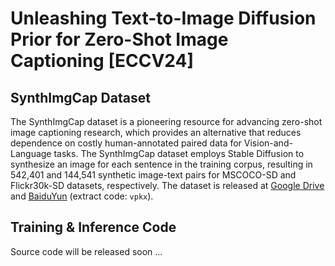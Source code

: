 # Unleashing Text-to-Image Diffusion Prior for Zero-Shot Image Captioning [ECCV24]

## SynthImgCap Dataset

The SynthImgCap dataset is a pioneering resource for advancing zero-shot image captioning research, which provides an alternative that reduces dependence on costly human-annotated paired data for Vision-and-Language tasks. The SynthImgCap dataset employs Stable Diffusion to synthesize an image for each sentence in the training corpus, resulting in 542,401 and 144,541 synthetic image-text pairs for MSCOCO-SD and Flickr30k-SD datasets, respectively. The dataset is released at [Google Drive](https://drive.google.com/drive/folders/19ASNWUL9-WaCj2RJTQBP2vxh25VlPWS3?usp=sharing) and [BaiduYun](https://pan.baidu.com/s/1ntmgvPO9hPBOLS0ecJtfWA) (extract code: `vpkx`).





## Training & Inference Code
Source code will be released soon ...
